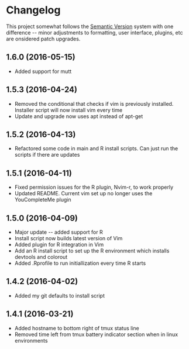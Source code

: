 # Changelog

This project somewhat follows the [Semantic Version](http://semver.org)
system with one difference -- minor adjustments to formatting, user interface,
plugins, etc are onsidered patch upgrades.

## 1.6.0 (2016-05-15)
- Added support for mutt

## 1.5.3 (2016-04-24)
- Removed the conditional that checks if vim is previously installed. Installer
script will now install vim every time
- Update and upgrade now uses apt instead of apt-get

## 1.5.2 (2016-04-13)
- Refactored some code in main and R install scripts. Can just run the scripts
if there are updates

## 1.5.1 (2016-04-11)
- Fixed permission issues for the R plugin, Nvim-r, to work properly
- Updated README. Current vim set up no longer uses the YouCompleteMe plugin

## 1.5.0 (2016-04-09)
- Major update -- added support for R
- Install script now builds latest version of Vim
- Added plugin for R integration in Vim
- Add an R install script to set up the R environment which installs devtools
and colorout
- Added .Rprofile to run initiallization every time R starts

## 1.4.2 (2016-04-02)
- Added my git defaults to install script

## 1.4.1 (2016-03-21)
- Added hostname to bottom right of tmux status line
- Removed time left from tmux battery indicator section when in linux
environments
